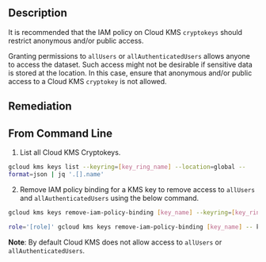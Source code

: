 ## Description

It is recommended that the IAM policy on Cloud KMS `cryptokeys` should restrict anonymous and/or public access.

Granting permissions to `allUsers` or `allAuthenticatedUsers` allows anyone to access the dataset. Such access might not be desirable if sensitive data is stored at the location. In this case, ensure that anonymous and/or public access to a Cloud KMS `cryptokey` is not allowed.

## Remediation

## From Command Line

1. List all Cloud KMS Cryptokeys.
  ```bash
  gcloud kms keys list --keyring=[key_ring_name] --location=global --
  format=json | jq '.[].name'
  ```
2. Remove IAM policy binding for a KMS key to remove access to `allUsers` and `allAuthenticatedUsers` using the below command.
  ```bash
  gcloud kms keys remove-iam-policy-binding [key_name] --keyring=[key_ring_name] --location=global --member='allAuthenticatedUsers' --

  role='[role]' gcloud kms keys remove-iam-policy-binding [key_name] -- keyring=[key_ring_name] --location=global --member='allUsers' --role='[role]'
  ```

**Note**: By default Cloud KMS does not allow access to `allUsers` or `allAuthenticatedUsers`.
